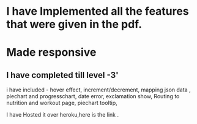 # I have Implemented all the features that were given in the pdf.
# Made responsive
## I have completed till level -3'
i have included -
hover effect,
increment/decrement,
mapping json data ,
piechart and progresschart,
date error,
exclamation show,
Routing to nutrition and workout page,
piechart tooltip,

I have Hosted it over heroku,here is the link .
